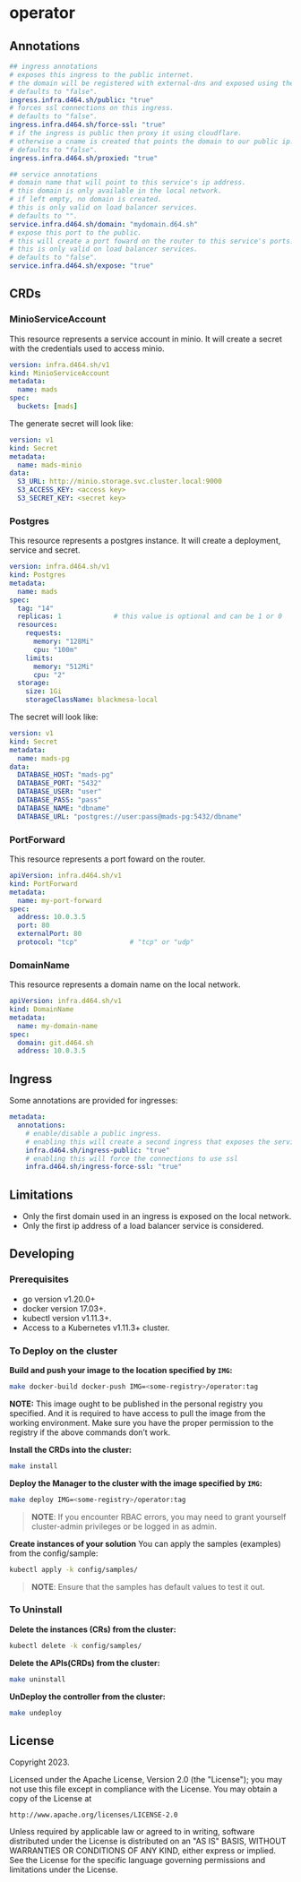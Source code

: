 # operator

## Annotations

```yaml
## ingress annotations
# exposes this ingress to the public internet.
# the domain will be registered with external-dns and exposed using the external ingress class.
# defaults to "false".
ingress.infra.d464.sh/public: "true"
# forces ssl connections on this ingress.
# defaults to "false".
ingress.infra.d464.sh/force-ssl: "true"
# if the ingress is public then proxy it using cloudflare.
# otherwise a cname is created that points the domain to our public ip.
# defaults to "false".
ingress.infra.d464.sh/proxied: "true"

## service annotations
# domain name that will point to this service's ip address.
# this domain is only available in the local network.
# if left empty, no domain is created.
# this is only valid on load balancer services.
# defaults to "".
service.infra.d464.sh/domain: "mydomain.d64.sh"
# expose this port to the public.
# this will create a port foward on the router to this service's ports.
# this is only valid on load balancer services.
# defaults to "false".
service.infra.d464.sh/expose: "true"
```

## CRDs

### MinioServiceAccount

This resource represents a service account in minio.
It will create a secret with the credentials used to access minio.

```yaml
version: infra.d464.sh/v1
kind: MinioServiceAccount
metadata:
  name: mads
spec:
  buckets: [mads]
```

The generate secret will look like:
```yaml
version: v1
kind: Secret
metadata:
  name: mads-minio
data:
  S3_URL: http://minio.storage.svc.cluster.local:9000
  S3_ACCESS_KEY: <access key>
  S3_SECRET_KEY: <secret key>
```

### Postgres

This resource represents a postgres instance.
It will create a deployment, service and secret.

```yaml
version: infra.d464.sh/v1
kind: Postgres
metadata:
  name: mads
spec:
  tag: "14"
  replicas: 1             # this value is optional and can be 1 or 0
  resources:
    requests:
      memory: "128Mi"
      cpu: "100m"
    limits:
      memory: "512Mi"
      cpu: "2"
  storage:
    size: 1Gi
    storageClassName: blackmesa-local
```

The secret will look like:
```yaml
version: v1
kind: Secret
metadata:
  name: mads-pg
data:
  DATABASE_HOST: "mads-pg"
  DATABASE_PORT: "5432"
  DATABASE_USER: "user"
  DATABASE_PASS: "pass"
  DATABASE_NAME: "dbname"
  DATABASE_URL: "postgres://user:pass@mads-pg:5432/dbname"
```

### PortForward

This resource represents a port foward on the router.

```yaml
apiVersion: infra.d464.sh/v1
kind: PortForward
metadata:
  name: my-port-forward
spec:
  address: 10.0.3.5
  port: 80
  externalPort: 80
  protocol: "tcp"             # "tcp" or "udp"
```

### DomainName

This resource represents a domain name on the local network.

```yaml
apiVersion: infra.d464.sh/v1
kind: DomainName
metadata:
  name: my-domain-name
spec:
  domain: git.d464.sh
  address: 10.0.3.5
```

## Ingress

Some annotations are provided for ingresses:
```yaml
metadata:
  annotations:
    # enable/disable a public ingress.
    # enabling this will create a second ingress that exposes the service to the public.
    infra.d464.sh/ingress-public: "true"
    # enabling this will force the connections to use ssl
    infra.d464.sh/ingress-force-ssl: "true"
```

## Limitations

+ Only the first domain used in an ingress is exposed on the local network.
+ Only the first ip address of a load balancer service is considered.

## Developing

### Prerequisites
- go version v1.20.0+
- docker version 17.03+.
- kubectl version v1.11.3+.
- Access to a Kubernetes v1.11.3+ cluster.

### To Deploy on the cluster
**Build and push your image to the location specified by `IMG`:**

```sh
make docker-build docker-push IMG=<some-registry>/operator:tag
```

**NOTE:** This image ought to be published in the personal registry you specified. 
And it is required to have access to pull the image from the working environment. 
Make sure you have the proper permission to the registry if the above commands don’t work.

**Install the CRDs into the cluster:**

```sh
make install
```

**Deploy the Manager to the cluster with the image specified by `IMG`:**

```sh
make deploy IMG=<some-registry>/operator:tag
```

> **NOTE**: If you encounter RBAC errors, you may need to grant yourself cluster-admin 
privileges or be logged in as admin.

**Create instances of your solution**
You can apply the samples (examples) from the config/sample:

```sh
kubectl apply -k config/samples/
```

>**NOTE**: Ensure that the samples has default values to test it out.

### To Uninstall
**Delete the instances (CRs) from the cluster:**

```sh
kubectl delete -k config/samples/
```

**Delete the APIs(CRDs) from the cluster:**

```sh
make uninstall
```

**UnDeploy the controller from the cluster:**

```sh
make undeploy
```

## License

Copyright 2023.

Licensed under the Apache License, Version 2.0 (the "License");
you may not use this file except in compliance with the License.
You may obtain a copy of the License at

    http://www.apache.org/licenses/LICENSE-2.0

Unless required by applicable law or agreed to in writing, software
distributed under the License is distributed on an "AS IS" BASIS,
WITHOUT WARRANTIES OR CONDITIONS OF ANY KIND, either express or implied.
See the License for the specific language governing permissions and
limitations under the License.

